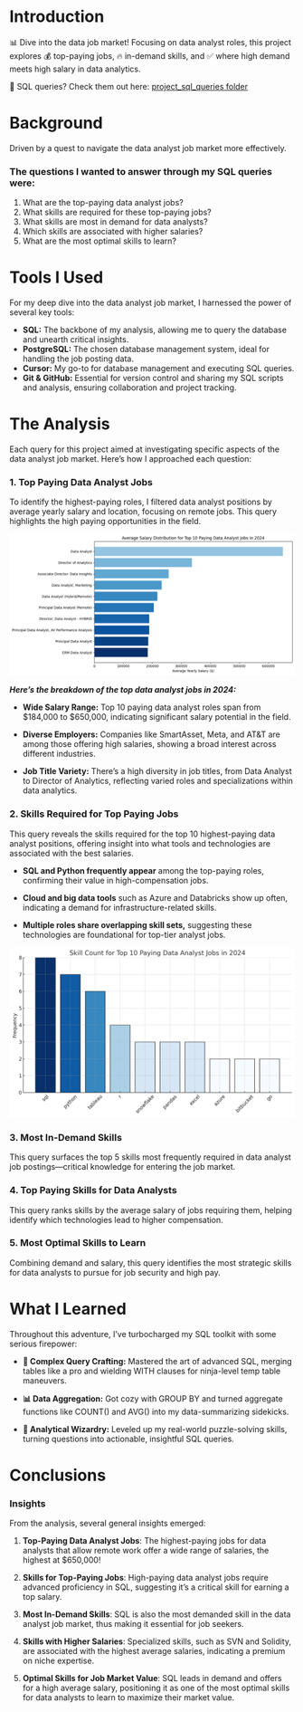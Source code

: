 # Introduction
📊 Dive into the data job market! Focusing on data analyst roles, this project explores 💰 top-paying jobs, 🔥 in-demand skills, and ✅ where high demand meets high salary in data analytics.

🔎 SQL queries? Check them out here: [project_sql_queries folder](/project_sql_queries/)

# Background
Driven by a quest to navigate the data analyst job market more effectively.

### The questions I wanted to answer through my SQL queries were:

1. What are the top-paying data analyst jobs?
2. What skills are required for these top-paying jobs?
3. What skills are most in demand for data analysts?
4. Which skills are associated with higher salaries?
5. What are the most optimal skills to learn?

# Tools I Used
For my deep dive into the data analyst job market, I harnessed the power of several key tools:

- **SQL:** The backbone of my analysis, allowing me to query the database and unearth critical insights.
- **PostgreSQL:** The chosen database management system, ideal for handling the job posting data.
- **Cursor:** My go-to for database management and executing SQL queries.
- **Git & GitHub:** Essential for version control and sharing my SQL scripts and analysis, ensuring collaboration and project tracking.

# The Analysis
Each query for this project aimed at investigating specific aspects of the data analyst job market. Here’s how I approached each question:

### 1. Top Paying Data Analyst Jobs
To identify the highest-paying roles, I filtered data analyst positions by average yearly salary and location, focusing on remote jobs. This query highlights the high paying opportunities in the field.

![Alt Text](project_sql_queries\assets\23.png)

***Here’s the breakdown of the top data analyst jobs in 2024:***

- **Wide Salary Range:** Top 10 paying data analyst roles span from $184,000 to $650,000, indicating significant salary potential in the field.

- **Diverse Employers:** Companies like SmartAsset, Meta, and AT&T are among those offering high salaries, showing a broad interest across different industries.

- **Job Title Variety:** There’s a high diversity in job titles, from Data Analyst to Director of Analytics, reflecting varied roles and specializations within data analytics.

### 2. Skills Required for Top Paying Jobs
This query reveals the skills required for the top 10 highest-paying data analyst positions, offering insight into what tools and technologies are associated with the best salaries.

- **SQL and Python frequently appear** among the top-paying roles, confirming their value in high-compensation jobs.

- **Cloud and big data tools** such as Azure and Databricks show up often, indicating a demand for infrastructure-related skills.

- **Multiple roles share overlapping skill sets,** suggesting these technologies are foundational for top-tier analyst jobs.

![Alt Text](project_sql_queries\assets\output.png)

### 3. Most In-Demand Skills
This query surfaces the top 5 skills most frequently required in data analyst job postings—critical knowledge for entering the job market.

### 4. Top Paying Skills for Data Analysts
This query ranks skills by the average salary of jobs requiring them, helping identify which technologies lead to higher compensation.

### 5. Most Optimal Skills to Learn
Combining demand and salary, this query identifies the most strategic skills for data analysts to pursue for job security and high pay.

# What I Learned

Throughout this adventure, I’ve turbocharged my SQL toolkit with some serious firepower:

- **🧩 Complex Query Crafting:** Mastered the art of advanced SQL, merging tables like a pro and wielding WITH clauses for ninja-level temp table maneuvers.

- **📊 Data Aggregation:** Got cozy with GROUP BY and turned aggregate functions like COUNT() and AVG() into my data-summarizing sidekicks.

- **🧠 Analytical Wizardry:** Leveled up my real-world puzzle-solving skills, turning questions into actionable, insightful SQL queries.

# Conclusions

### Insights
From the analysis, several general insights emerged:

1. **Top-Paying Data Analyst Jobs**: The highest-paying jobs for data analysts that allow remote work offer a wide range of salaries, the highest at $650,000!

2. **Skills for Top-Paying Jobs**: High-paying data analyst jobs require advanced proficiency in SQL, suggesting it’s a critical skill for earning a top salary.

3. **Most In-Demand Skills**: SQL is also the most demanded skill in the data analyst job market, thus making it essential for job seekers.

4. **Skills with Higher Salaries**: Specialized skills, such as SVN and Solidity, are associated with the highest average salaries, indicating a premium on niche expertise.

5. **Optimal Skills for Job Market Value**: SQL leads in demand and offers for a high average salary, positioning it as one of the most optimal skills for data analysts to learn to maximize their market value.
